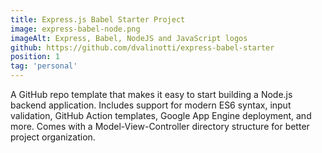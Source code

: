 ```yaml
---
title: Express.js Babel Starter Project
image: express-babel-node.png
imageAlt: Express, Babel, NodeJS and JavaScript logos
github: https://github.com/dvalinotti/express-babel-starter
position: 1
tag: 'personal'
---
```

A GitHub repo template that makes it easy to start building a Node.js backend application. Includes support for modern ES6 syntax, input validation, GitHub Action templates, Google App Engine deployment, and more. Comes with a Model-View-Controller directory structure for better project organization.
